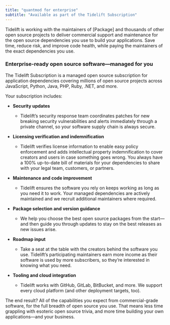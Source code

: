 ```yaml
---
title: "quantmod for enterprise"
subtitle: "Available as part of the Tidelift Subscription"
---
```


Tidelift is working with the maintainers of [Package] and thousands of other open source projects to deliver commercial support and maintenance for the open source dependencies you use to build your applications. Save time, reduce risk, and improve code health, while paying the maintainers of the exact dependencies you use.


### Enterprise-ready open source software—managed for you
The Tidelift Subscription is a managed open source subscription for application dependencies covering millions of open source projects across JavaScript, Python, Java, PHP, Ruby, .NET, and more.

Your subscription includes:

* **Security updates**
    * Tidelift’s security response team coordinates patches for new breaking security vulnerabilities and alerts immediately through a private channel, so your software supply chain is always secure.

* **Licensing verification and indemnification**
    * Tidelift verifies license information to enable easy policy enforcement and adds intellectual property indemnification to cover creators and users in case something goes wrong. You always have a 100% up-to-date bill of materials for your dependencies to share with your legal team, customers, or partners.

* **Maintenance and code improvement**
    * Tidelift ensures the software you rely on keeps working as long as you need it to work. Your managed dependencies are actively maintained and we recruit additional maintainers where required.

* **Package selection and version guidance**
    * We help you choose the best open source packages from the start—and then guide you through updates to stay on the best releases as new issues arise.

* **Roadmap input**
    * Take a seat at the table with the creators behind the software you use. Tidelift’s participating maintainers earn more income as their software is used by more subscribers, so they’re interested in knowing what you need.

* **Tooling and cloud integration**
    * Tidelift works with GitHub, GitLab, BitBucket, and more. We support every cloud platform (and other deployment targets, too).


The end result? All of the capabilities you expect from commercial-grade software, for the full breadth of open source you use. That means less time grappling with esoteric open source trivia, and more time building your own applications—and your business.
